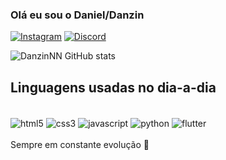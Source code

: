 ### Olá eu sou o Daniel/Danzin
[![Instagram](https://img.shields.io/badge/Instagram-E4405F?style=for-the-badge&logo=instagram&logoColor=white)](https://instagram.com/danzin.jpg)
[![Discord](https://img.shields.io/badge/Discord-5865F2?style=for-the-badge&logo=discord&logoColor=white)](https://discord.com/channels/@danzin77)

![DanzinNN GitHub stats](https://github-readme-stats.vercel.app/api?username=DanzinNN&show_icons=true&theme=dark)


## Linguagens usadas no dia-a-dia

<div style="display: inline_block"> <br/>
    <img align='center' alt="html5" src="https://img.shields.io/badge/HTML5-E34F26?style=for-the-badge&logo=html5&logoColor=white"/>
        <img align='center' alt="css3" src="https://img.shields.io/badge/CSS3-1572B6?style=for-the-badge&logo=css3&logoColor=white"/>
        <img align='center' alt="javascript" src="https://img.shields.io/badge/JavaScript-323330?style=for-the-badge&logo=javascript&logoColor=F7DF1E"/>
        <img align='center' alt="python" src="https://img.shields.io/badge/Python-3776AB?style=for-the-badge&logo=python&logoColor=white"/>
        <img align='center' alt="flutter" src="https://img.shields.io/badge/flutter-20232A?style=for-the-badge&logo=flutter&logoColor=61DAFB"/>

</div><br/>
Sempre em constante evolução 🚀
